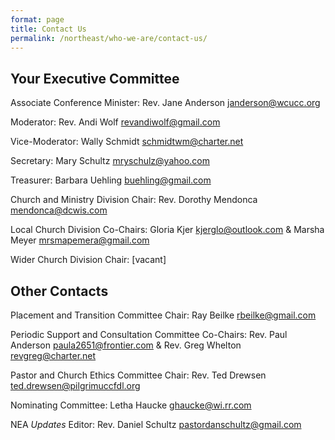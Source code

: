 ```yaml
---
format: page
title: Contact Us
permalink: /northeast/who-we-are/contact-us/
---
```

## Your Executive Committee

Associate Conference Minister: Rev. Jane Anderson  [janderson@wcucc.org](mailto:janderson@wcucc.org)

Moderator: Rev. Andi Wolf [revandiwolf@gmail.com](mailto:revandiwolf@gmail.com)

Vice-Moderator: Wally Schmidt [schmidtwm@charter.net](mailto:schmidtwm@charter.net)

Secretary: Mary Schultz [mryschulz@yahoo.com](mailto:mryschulz@yahoo.com)

Treasurer: Barbara Uehling [buehling@gmail.com](mailto:buehling@gmail.com)

Church and Ministry Division Chair: Rev. Dorothy Mendonca  [mendonca@dcwis.com](mailto:mendonca@dcwis.com)

Local Church Division Co-Chairs: Gloria Kjer [kjerglo@outlook.com](mailto:kjerglo@outlook.com) & Marsha Meyer [mrsmapemera@gmail.com](mailto:mrsmapemera@gmail.com)

Wider Church Division Chair: \[vacant\]

## Other Contacts

Placement and Transition Committee Chair: Ray Beilke [rbeilke@gmail.com](mailto:rbeilke@gmail.com)

Periodic Support and Consultation Committee Co-Chairs: Rev. Paul Anderson [paula2651@frontier.com](mailto:paula2651@frontier.com) & Rev. Greg Whelton [revgreg@charter.net](mailto:revgreg@charter.net)

Pastor and Church Ethics Committee Chair: Rev. Ted Drewsen [ted.drewsen@pilgrimuccfdl.org](mailto:ted.drewsen@pilgrimuccfdl.org)

Nominating Committee: Letha Haucke [ghaucke@wi.rr.com](mailto:ghaucke@wi.rr.com)

NEA _Updates_ Editor: Rev. Daniel Schultz [pastordanschultz@gmail.com](mailto:pastordanschultz@gmail.com)
